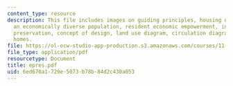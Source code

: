 ```yaml
---
content_type: resource
description: This file includes images on guiding principles, housing options for
  an economically diverse population, resident economic empowerment, innovative architectural
  preservation, concept of design, land use diagram, circulation diagram and new courtyard
  homes.
file: https://ol-ocw-studio-app-production.s3.amazonaws.com/courses/11-307-beijing-urban-design-studio-summer-2006/6ed670a1729e5073b78b84d2c430a053_epres.pdf
file_type: application/pdf
resourcetype: Document
title: epres.pdf
uid: 6ed670a1-729e-5073-b78b-84d2c430a053
---
```

